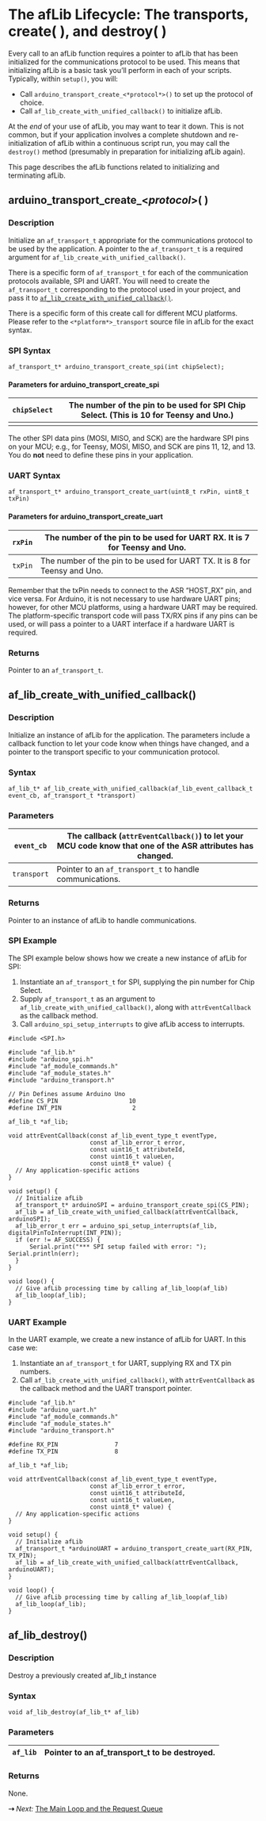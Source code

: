 # The afLib Lifecycle: The transports, create( ), and destroy( )

Every call to an afLib function requires a pointer to afLib that has been initialized for the communications protocol to be used. This means that initializing afLib is a basic task you’ll perform in each of your scripts. Typically, within `setup()`, you will:

- Call `arduino_transport_create_<*protocol*>()` to set up the protocol of choice.
- Call `af_lib_create_with_unified_callback()` to initialize afLib.

At the *end* of your use of afLib, you may want to tear it down. This is not common, but if your application involves a complete shutdown and re-initialization of afLib within a continuous script run, you may call the `destroy()` method (presumably in preparation for initializing afLib again).

This page describes the afLib functions related to initializing and terminating afLib.

## arduino_transport_create_<*protocol*>( )

### Description

Initialize an `af_transport_t` appropriate for the communications protocol to be used by the application. A pointer to the `af_transport_t` is a required argument for `af_lib_create_with_unified_callback()`.

There is a specific form of `af_transport_t` for each of the communication protocols available, SPI and UART. You will need to create the `af_transport_t` corresponding to the protocol used in your project, and pass it to [`af_lib_create_with_unified_callback()`](../afLibLifecycle#af_lib_create_with_unified_callback).

There is a specific form of this create call for different MCU platforms. Please refer to the `<*platform*>_transport` source file in afLib for the exact syntax.


### SPI Syntax

```
af_transport_t* arduino_transport_create_spi(int chipSelect);
```

#### Parameters for arduino_transport_create_spi

| `chipSelect` | The number of the pin to be used for SPI Chip Select. (This is 10 for Teensy and Uno.) |
| ------------ | ------------------------------------------------------------ |
|              |                                                              |

The other SPI data pins (MOSI, MISO, and SCK) are the hardware SPI pins on your MCU; e.g., for Teensy, MOSI, MISO, and SCK are pins 11, 12, and 13. You do **not** need to define these pins in your application.



### UART Syntax

```
af_transport_t* arduino_transport_create_uart(uint8_t rxPin, uint8_t txPin)
```

#### Parameters for arduino_transport_create_uart

| `rxPin` | The number of the pin to be used for UART RX. It is 7 for Teensy and Uno. |
| ------- | ------------------------------------------------------------ |
| `txPin` | The number of the pin to be used for UART TX. It is 8 for Teensy and Uno. |

Remember that the txPin needs to connect to the ASR “HOST_RX” pin, and vice versa. For Arduino, it is not necessary to use hardware UART pins; however, for other MCU platforms, using a hardware UART may be required. The platform-specific transport code will pass TX/RX pins if any pins can be used, or will pass a pointer to a UART interface if a hardware UART is required.



### Returns

Pointer to an `af_transport_t`.

## af_lib_create_with_unified_callback()

### Description

Initialize an instance of afLib for the application. The parameters include a callback function to let your code know when things have changed, and a pointer to the transport specific to your communication protocol.

### Syntax

```
af_lib_t* af_lib_create_with_unified_callback(af_lib_event_callback_t event_cb, af_transport_t *transport)
```

### Parameters

| `event_cb`  | The callback (`attrEventCallback()`) to let your MCU code know that one of the ASR attributes has changed. |
| ----------- | ------------------------------------------------------------ |
| `transport` | Pointer to an `af_transport_t` to handle communications.     |

### Returns

Pointer to an instance of afLib to handle communications.

### SPI Example

The SPI example below shows how we create a new instance of afLib for SPI:

1. Instantiate an `af_transport_t` for SPI, supplying the pin number for Chip Select.
2. Supply `af_transport_t` as an argument to `af_lib_create_with_unified_callback()`, along with `attrEventCallback` as the callback method.
3. Call `arduino_spi_setup_interrupts` to give afLib access to interrupts.

```
#include <SPI.h>

#include "af_lib.h"
#include "arduino_spi.h"
#include "af_module_commands.h"
#include "af_module_states.h"
#include "arduino_transport.h"

// Pin Defines assume Arduino Uno
#define CS_PIN                    10
#define INT_PIN                    2

af_lib_t *af_lib;

void attrEventCallback(const af_lib_event_type_t eventType,
                       const af_lib_error_t error,
                       const uint16_t attributeId,
                       const uint16_t valueLen,
                       const uint8_t* value) {
  // Any application-specific actions
}

void setup() {
  // Initialize afLib
  af_transport_t* arduinoSPI = arduino_transport_create_spi(CS_PIN);
  af_lib = af_lib_create_with_unified_callback(attrEventCallback, arduinoSPI);
  af_lib_error_t err = arduino_spi_setup_interrupts(af_lib, digitalPinToInterrupt(INT_PIN));
  if (err != AF_SUCCESS) {
      Serial.print("*** SPI setup failed with error: "); Serial.println(err);
  }
}

void loop() {
  // Give afLib processing time by calling af_lib_loop(af_lib)
  af_lib_loop(af_lib);
}
```

### UART Example

In the UART example, we create a new instance of afLib for UART. In this case we:

1. Instantiate an `af_transport_t` for UART, supplying RX and TX pin numbers.
2. Call `af_lib_create_with_unified_callback()`, with `attrEventCallback` as the callback method and the UART transport pointer.

```
#include "af_lib.h"
#include "arduino_uart.h"
#include "af_module_commands.h"
#include "af_module_states.h"
#include "arduino_transport.h"

#define RX_PIN                7
#define TX_PIN                8

af_lib_t *af_lib;

void attrEventCallback(const af_lib_event_type_t eventType,
                       const af_lib_error_t error,
                       const uint16_t attributeId,
                       const uint16_t valueLen,
                       const uint8_t* value) {
  // Any application-specific actions
}

void setup() {
  // Initialize afLib
  af_transport_t *arduinoUART = arduino_transport_create_uart(RX_PIN, TX_PIN);
  af_lib = af_lib_create_with_unified_callback(attrEventCallback, arduinoUART);
}

void loop() {
  // Give afLib processing time by calling af_lib_loop(af_lib)
  af_lib_loop(af_lib);
}
```

## af_lib_destroy()

### Description

Destroy a previously created af_lib_t instance

### Syntax

```
void af_lib_destroy(af_lib_t* af_lib)
```

### Parameters

| `af_lib` | Pointer to an af_transport_t to be destroyed. |
| -------- | --------------------------------------------- |

### Returns

None.

 **&#8674;** *Next:* [The Main Loop and the Request Queue](../afLibLoop)